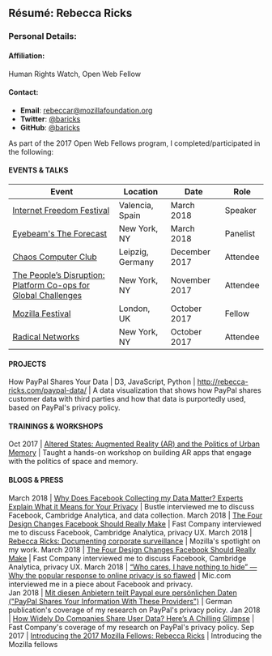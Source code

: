 ## Résumé: Rebecca Ricks

### Personal Details:

#### Affiliation:
Human Rights Watch, Open Web Fellow

#### Contact:
* **Email**: [rebeccar@mozillafoundation.org](mailto:rebeccar@mozillafoundation.org)
* **Twitter**: [@baricks](https://twitter.com/baricks)
* **GitHub**: [@baricks](https://github.com/baricks)

As part of the 2017 Open Web Fellows program, I completed/participated in the following:

#### EVENTS & TALKS

Event | Location | Date | Role
----- | -------- | ---- | -----
[Internet Freedom Festival](https://internetfreedomfestival.org/) | Valencia, Spain | March 2018 | Speaker
[Eyebeam's The Forecast](https://www.eyebeam.org/events/forecast-online-panel-netneutrality/) | New York, NY | March 2018 | Panelist
[Chaos Computer Club](https://www.ccc.de/en/home) | Leipzig, Germany | December 2017 | Attendee
[The People’s Disruption: Platform Co-ops for Global Challenges](https://platform.coop/2017) | New York, NY | November 2017 | Attendee
[Mozilla Festival](https://mozillafestival.org/about) | London, UK | October 2017 | Fellow
[Radical Networks](http://radicalnetworks.org/) | New York, NY | October 2017 | Attendee


#### PROJECTS
How PayPal Shares Your Data | D3, JavaScript, Python | http://rebecca-ricks.com/paypal-data/ | A data visualization that shows how PayPal shares customer data with third parties and how that data is purportedly used, based on PayPal's privacy policy.

#### TRAININGS & WORKSHOPS
Oct 2017 | [Altered States: Augmented Reality (AR) and the Politics of Urban Memory](https://pioneerworks.org/classes/altered-states-augmented-reality-ar-and-the-politics-of-urban-memory/) | Taught a hands-on workshop on building AR apps that engage with the politics of space and memory.

#### BLOGS & PRESS
March 2018 | [Why Does Facebook Collecting my Data Matter? Experts Explain What it Means for Your Privacy](https://www.bustle.com/p/why-does-facebook-collecting-my-data-matter-experts-explain-what-it-means-for-your-privacy-8618434) | Bustle interviewed me to discuss Facebook, Cambridge Analytica, and data collection.
March 2018 | [The Four Design Changes Facebook Should Really Make](https://www.fastcodesign.com/90165245/the-4-design-changes-facebook-should-really-make) | Fast Company interviewed me to discuss Facebook, Cambridge Analytica, privacy UX.
March 2018 | [Rebecca Ricks: Documenting corporate surveillance](https://mzl.la/rebecca-ricks) | Mozilla's spotlight on my work.
March 2018 | [The Four Design Changes Facebook Should Really Make](https://www.fastcodesign.com/90165245/the-4-design-changes-facebook-should-really-make) | Fast Company interviewed me to discuss Facebook, Cambridge Analytica, privacy UX.
March 2018 | [“Who cares, I have nothing to hide” — Why the popular response to online privacy is so flawed](https://mic.com/articles/188563/who-cares-i-have-nothing-to-hide-why-the-popular-response-to-online-privacy-is-so-flawed#.fCLw4sCMa) | Mic.com interviewed me in a piece about Facebook and privacy.  
Jan 2018 | [Mit diesen Anbietern teilt Paypal eure persönlichen Daten ("PayPal Shares Your Information With These Providers")](https://t3n.de/news/paypal-datenschutz-drittanbieter-919801/) | German publication's coverage of my research on PayPal's privacy policy.
Jan 2018 | [How Widely Do Companies Share User Data? Here’s A Chilling Glimpse](https://www.fastcodesign.com/90157501/how-widely-do-companies-share-user-data-heres-a-chilling-glimpse) | Fast Company's coverage of my research on PayPal's privacy policy.
Sep 2017 | [Introducing the 2017 Mozilla Fellows: Rebecca Ricks](https://medium.com/read-write-participate/mozilla-announces-15-new-fellows-for-science-advocacy-and-media-1bff27e97fc7) | Introducing the Mozilla fellows
